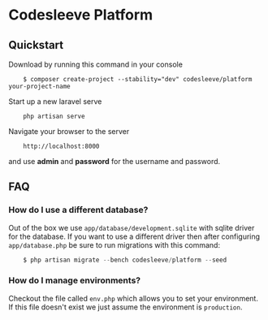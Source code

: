 Codesleeve Platform
========

## Quickstart

Download by running this command in your console

```
    $ composer create-project --stability="dev" codesleeve/platform your-project-name
```

Start up a new laravel serve

```
    php artisan serve
```

Navigate your browser to the server

```
	http://localhost:8000
```

and use **admin** and **password** for the username and password.

## FAQ

### How do I use a different database?

Out of the box we use `app/database/development.sqlite` with sqlite driver for the database. If you want to use a different driver then after configuring `app/database.php` be sure to run migrations with this command:

```php
	$ php artisan migrate --bench codesleeve/platform --seed
```

### How do I manage environments?

Checkout the file called `env.php` which allows you to set your environment. If this file doesn't exist we just assume the environment is `production`.

